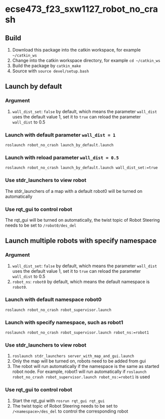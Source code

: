 # ecse473_f23_sxw1127_robot_no_crash
## Build
1. Download this package into the catkin workspace, for example `~/catkin_ws`
2. Change into the catkin workspace directory, for example `cd ~/catkin_ws`
3. Build the package by `catkin_make`
4. Source with `source devel/setup.bash`

## Launch by default
### Argument
1. `wall_dist_set`: `false` by default, which means the parameter `wall_dist` uses the default value 1, set it to `true` can reload the parameter `wall_dist` to 0.5
### Launch with default parameter `wall_dist = 1`
`roslaunch robot_no_crash launch_by_default.launch`
### Launch with reload parameter `wall_dist = 0.5`
`roslaunch robot_no_crash launch_by_default.launch wall_dist_set:=true`
### Use stdr_launchers to view robot
The stdr_launchers of a map with a default robot0 will be turned on automatically
### Use rqt_gui to control robot
The rqt_gui will be turned on automatically, the twist topic of Robot Steering needs to be set to `/robot0/des_del`

## Launch multiple robots with specify namespace
### Argument
1. `wall_dist_set`: `false` by default, which means the parameter `wall_dist` uses the default value 1, set it to `true` can reload the parameter `wall_dist` to 0.5
2. `robot_ns`: `robot0` by default, which means the default namespace is `robot0`.
### Launch with default namespace robot0
`roslaunch robot_no_crash robot_supervisor.launch`
### Launch with specify namespace, such as robot1
`roslaunch robot_no_crash robot_supervisor.launch robot_ns:=robot1`
### Use stdr_launchers to view robot
1. `roslaunch stdr_launchers server_with_map_and_gui.launch`
2. Only the map will be turned on, robots need to be added from gui
3. The robot will run automatically if the namespace is the same as started robot node. For example, robot1 will run automatically if `roslaunch robot_no_crash robot_supervisor.launch robot_ns:=robot1` is used
### Use rqt_gui to control robot
1. Start the rqt_gui with `rosrun rqt_gui rqt_gui`
2. The twist topic of Robot Steering needs to be set to `/<namespace>/des_del` to control the corresponding robot
